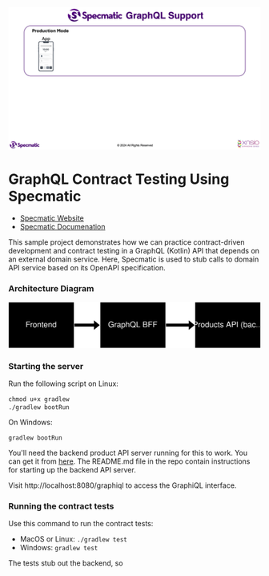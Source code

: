 ![Application Architecture](./Architecture.gif)

# GraphQL Contract Testing Using Specmatic

* [Specmatic Website](https://specmatic.in)
* [Specmatic Documenation](https://specmatic.in/documentation.html)

This sample project demonstrates how we can practice contract-driven development and contract testing in a GraphQL (Kotlin) API that depends on an external domain service. Here, Specmatic is used to stub calls to domain API service based on its OpenAPI specification.

### Architecture Diagram

![GraphQL BFF Architecture Diagram](./architecture.svg)

### Starting the server

Run the following script on Linux:

```shell
chmod u+x gradlew
./gradlew bootRun
```

On Windows:

```commandline
gradlew bootRun
```

You'll need the backend product API server running for this to work. You can get it from [here](https://github.com/znsio/specmatic-order-api-java). The README.md file in the repo contain instructions for starting up the backend API server.

Visit http://localhost:8080/graphiql to access the GraphiQL interface.

### Running the contract tests

Use this command to run the contract tests:

- MacOS or Linux: `./gradlew test`
- Windows: `gradlew test`

The tests stub out the backend, so